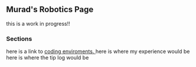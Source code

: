 ## Murad's Robotics Page
this is a work in progress!!
### Sections
here is a link to [ coding enviroments. ]( /roboticsPages/enviroments )
here is where my experience would be
here is where the tip log would be
